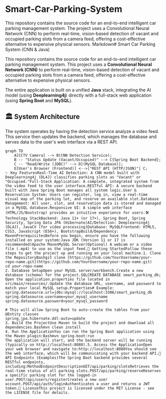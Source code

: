 # Smart-Car-Parking-System
This repository contains the source code for an end-to-end intelligent car parking management system. The project uses a Convolutional Neural Network (CNN) to perform real-time, vision-based detection of vacant and occupied parking slots from a camera feed, offering a cost-effective alternative to expensive physical sensors.
Markdown# Smart Car Parking System (CNN & Java)

This repository contains the source code for an end-to-end intelligent car parking management system. This project uses a **Convolutional Neural Network (CNN)** to perform real-time, vision-based detection of vacant and occupied parking slots from a camera feed, offering a cost-effective alternative to expensive physical sensors.

The entire application is built on a unified **Java** stack, integrating the AI model (using **Deeplearning4j**) directly with a full-stack web application (using **Spring Boot** and **MySQL**).

## 🏛️ System Architecture

The system operates by having the detection service analyze a video feed. This service then updates the backend, which manages the database and serves data to the user's web interface via a REST API.

```mermaid
graph TD
    A[CCTV Camera] --> B(CNN Detection Service);
    B -- "Status Update (Vacant/Occupied)" --> C{Spring Boot Backend};
    C -- "Read/Write (JDBC)" --> D[(MySQL Database)];
    E[User's Browser (Frontend)] <-->|"REST API (HTTP/JSON)"| C;
✨ Key FeaturesReal-Time AI Detection: A CNN model built with Deeplearning4j (DL4J) classifies parking slots as "Vacant" or "Occupied."Full-Stack Application: A complete, integrated system from the video feed to the user interface.RESTful API: A secure backend built with Java Spring Boot manages all system logic.User & Reservation System: Users can register, log in, view a real-time visual map of the parking lot, and reserve an available slot.Database Management: All user, slot, and reservation data is stored and managed in a MySQL database.Responsive UI: A simple web interface (HTML/JS/Bootstrap) provides an intuitive experience for users.🛠️ Technology StackBackend: Java 11+ (or 17+), Spring Boot, Spring Security, Spring Data JPA (Hibernate)AI/Detection: Deeplearning4j (DL4J), JavaCV (for video processing)Database: MySQLFrontend: HTML5, CSS3, JavaScript (ES6+), BootstrapBuild/Dependency: MavenPrerequisitesBefore you begin, ensure you have the following installed on your system:Java JDK (Version 11 or 17 is recommended)Apache MavenMySQL Server(Optional) A webcam or a video file (.mp4) to use as the input feed.🚀 Getting StartedFollow these steps to get the project up and running on your local machine.1. Clone the RepositoryBashgit clone [https://github.com/YourUsername/your-repo-name.git](https://github.com/YourUsername/your-repo-name.git)
cd your-repo-name
2. Database SetupOpen your MySQL server/workbench.Create a new database (schema) for the project.SQLCREATE DATABASE smart_parking_db;
Open the application.properties file located in src/main/resources/.Update the database URL, username, and password to match your local MySQL setup.Properties# Example:
spring.datasource.url=jdbc:mysql://localhost:3306/smart_parking_db
spring.datasource.username=your_mysql_username
spring.datasource.password=your_mysql_password

# This will allow Spring Boot to auto-create the tables from your @Entity classes
spring.jpa.hibernate.ddl-auto=update
3. Build the ProjectUse Maven to build the project and download all dependencies.Bashmvn clean install
4. Run the ApplicationYou can run the Spring Boot application using the Maven plugin:Bashmvn spring-boot:run
The application will start, and the backend server will be running (typically on http://localhost:8080).5. Access the ApplicationOpen your web browser and navigate to:http://localhost:8080You should see the web interface, which will be communicating with your backend API.📄 API Endpoints (Examples)The Spring Boot backend provides several RESTful endpoints, including:MethodEndpointDescriptionGET/api/parking/slotsRetrieves the real-time status of all parking slots.POST/api/parking/reserveReserves a specific parking slot for the logged-in user.POST/api/users/registerCreates a new user account.POST/api/auth/loginAuthenticates a user and returns a JWT token.📜 LicenseThis project is licensed under the MIT License - see the LICENSE file for details.
